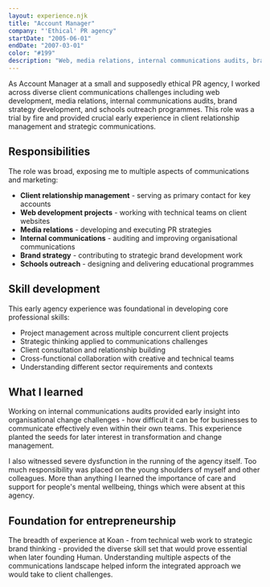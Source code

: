 ```yaml
---
layout: experience.njk
title: "Account Manager"
company: "'Ethical' PR agency"
startDate: "2005-06-01"
endDate: "2007-03-01"
color: "#199"
description: "Web, media relations, internal communications audits, brand strategy development, and schools outreach programmes."
---
```


As Account Manager at a small and supposedly ethical PR agency, I worked across diverse client communications challenges including web development, media relations, internal communications audits, brand strategy development, and schools outreach programmes. This role was a trial by fire and provided crucial early experience in client relationship management and strategic communications.

## Responsibilities

The role was broad, exposing me to multiple aspects of communications and marketing:

- **Client relationship management** - serving as primary contact for key accounts
- **Web development projects** - working with technical teams on client websites
- **Media relations** - developing and executing PR strategies
- **Internal communications** - auditing and improving organisational communications
- **Brand strategy** - contributing to strategic brand development work
- **Schools outreach** - designing and delivering educational programmes

## Skill development

This early agency experience was foundational in developing core professional skills:

- Project management across multiple concurrent client projects
- Strategic thinking applied to communications challenges
- Client consultation and relationship building
- Cross-functional collaboration with creative and technical teams
- Understanding different sector requirements and contexts

## What I learned

Working on internal communications audits provided early insight into organisational change challenges - how difficult it can be for businesses to communicate effectively even within their own teams. This experience planted the seeds for later interest in transformation and change management.

I also witnessed severe dysfunction in the running of the agency itself. Too much responsibility was placed on the young shoulders of myself and other colleagues. More than anything I learned the importance of care and support for people's mental wellbeing, things which were absent at this agency.

## Foundation for entrepreneurship

The breadth of experience at Koan - from technical web work to strategic brand thinking - provided the diverse skill set that would prove essential when later founding Human. Understanding multiple aspects of the communications landscape helped inform the integrated approach we would take to client challenges.